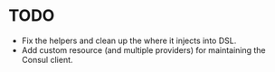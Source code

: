 # TODO
- Fix the helpers and clean up the where it injects into DSL.
- Add custom resource (and multiple providers) for maintaining the Consul client.
